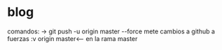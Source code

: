 # blog

comandos: 
-> git push -u origin master --force
mete cambios a github a fuerzas :v
origin master<-- en la rama master
